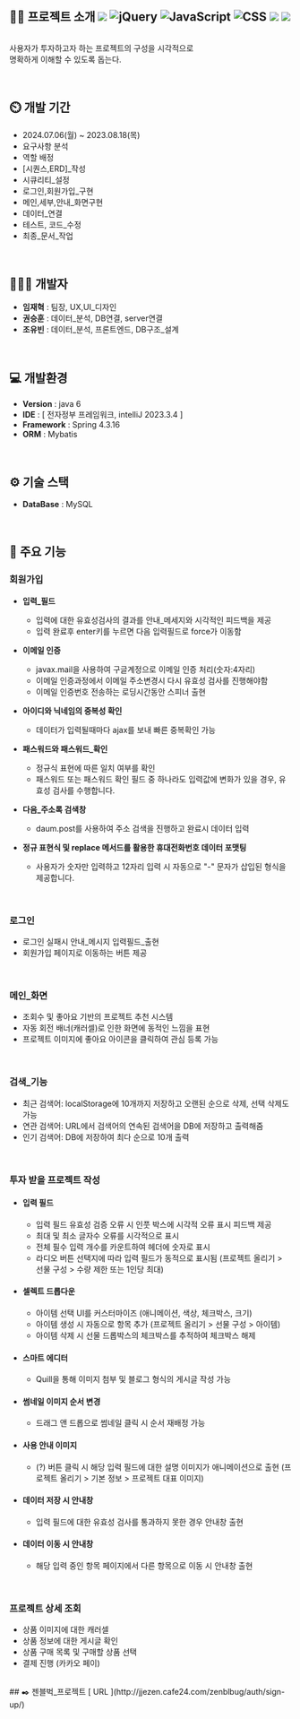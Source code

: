 <div style="display: flex; flex-direction:row;">
    <h2>👨‍🏫 프로젝트 소개
        <img src="https://img.shields.io/badge/spring-6DB33F?style=flat&logo=spring&logoColor=white">
        <img src="https://img.shields.io/badge/jquery-0769AD?style=flat&logo=jquery&logoColor=white" alt="jQuery">
        <img src="https://img.shields.io/badge/javascript-F7DF1E?style=flat&logo=javascript&logoColor=black"
            alt="JavaScript">
        <img src="https://img.shields.io/badge/css-1572B6?style=flat&logo=css3&logoColor=white" alt="CSS">
        <img src="https://img.shields.io/badge/mysql-4479A1?style=flat&logo=mysql&logoColor=white">
        <img src="https://img.shields.io/badge/github-181717?style=flat&logo=github&logoColor=white">
    </h2>

</div>

사용자가 투자하고자 하는 프로젝트의 구성을 시각적으로<br>
명확하게 이해할 수 있도록 돕는다.

<br>

## ⏲️ 개발 기간
- 2024.07.06(월) ~ 2023.08.18(목)
- 요구사항 분석
- 역할 배정
- [시퀀스,ERD]_작성
- 시큐리티_설정
- 로그인,회원가입_구현
- 메인,세부,안내_화면구현
- 데이터_연결
- 테스트, 코드_수정
- 최종_문서_작업

<br>

## 🧑‍🤝‍🧑 개발자
- **임재혁** : 팀장, UX,UI_디자인
- **권승훈** : 데이터_분석, DB연결, server연결
- **조유빈** : 데이터_분석, 프론트엔드, DB구조_설계

<br>

## 💻 개발환경
- **Version** : java 6
- **IDE** : [ 전자정부 프레임워크, intelliJ 2023.3.4 ] 
- **Framework** : Spring 4.3.16
- **ORM** : Mybatis

<br>

## ⚙️ 기술 스택
- **DataBase** : MySQL

<br>

## 📌 주요 기능
### 회원가입
- **입력_필드**
    - 입력에 대한 유효성검사의 결과를 안내_메세지와 시각적인 피드백을 제공
    - 입력 완료후 enter키를 누르면 다음 입력필드로 force가 이동함

- **이메일 인증**
    - javax.mail을 사용하여 구글계정으로 이메일 인증 처리(숫자:4자리)
    - 이메일 인증과정에서 이메일 주소변경시 다시 유효성 검사를 진행해야함
    - 이메일 인증번호 전송하는 로딩시간동안 스피너 출현

- **아이디와 닉네임의 중복성 확인**
    - 데이터가 입력될때마다 ajax를 보내 빠른 중복확인 가능

- **패스워드와 패스워드_확인**
    - 정규식 표현에 따른 일치 여부를 확인
    - 패스워드 또는 패스워드 확인 필드 중 하나라도 입력값에 변화가 있을 경우, 유효성 검사를 수행합니다.

- **다음_주소록 검색창**
    - daum.post를 사용하여 주소 검색을 진행하고 완료시 데이터 입력

- **정규 표현식 및 replace 메서드를 활용한 휴대전화번호 데이터 포맷팅**
    - 사용자가 숫자만 입력하고 12자리 입력 시 자동으로 "-" 문자가 삽입된 형식을 제공합니다.

<br>

### 로그인
- 로그인 실패시 안내_메시지 입력필드_출현
- 회원가입 페이지로 이동하는 버튼 제공

<br>

### 메인_화면
- 조회수 및 좋아요 기반의 프로젝트 추천 시스템
- 자동 회전 배너(캐러셀)로 인한 화면에 동적인 느낌을 표현
- 프로젝트 이미지에 좋아요 아이콘을 클릭하여 관심 등록 가능

<br>

### 검색_기능
- 최근 검색어: localStorage에 10개까지 저장하고 오랜된 순으로 삭제, 선택 삭제도 가능
- 연관 검색어: URL에서 검색어의 연속된 검색어을 DB에 저장하고 출력해줌
- 인기 검색어: DB에 저장하여 최다 순으로 10개 출력

<br>

### **투자 받을 프로젝트 작성**

- #### 입력 필드
    - 입력 필드 유효성 검증 오류 시 인풋 박스에 시각적 오류 표시 피드백 제공
    - 최대 및 최소 글자수 오류를 시각적으로 표시
    - 전체 필수 입력 개수를 카운트하여 헤더에 숫자로 표시
    - 라디오 버튼 선택지에 따라 입력 필드가 동적으로 표시됨 (프로젝트 올리기 > 선물 구성 > 수량 제한 또는 1인당 최대)

- #### 셀렉트 드롭다운
    - 아이템 선택 UI를 커스터마이즈 (애니메이션, 색상, 체크박스, 크기)
    - 아이템 생성 시 자동으로 항목 추가 (프로젝트 올리기 > 선물 구성 > 아이템)
    - 아이템 삭제 시 선물 드롭박스의 체크박스를 추적하여 체크박스 해제

- #### 스마트 에디터
    - Quill을 통해 이미지 첨부 및 블로그 형식의 게시글 작성 가능

- #### 썸네일 이미지 순서 변경
    - 드래그 앤 드롭으로 썸네일 클릭 시 순서 재배정 가능

- #### 사용 안내 이미지
    - (?) 버튼 클릭 시 해당 입력 필드에 대한 설명 이미지가 애니메이션으로 출현 (프로젝트 올리기 > 기본 정보 > 프로젝트 대표 이미지)

- #### 데이터 저장 시 안내창
    - 입력 필드에 대한 유효성 검사를 통과하지 못한 경우 안내창 출현

- #### 데이터 이동 시 안내창
    - 해당 입력 중인 항목 페이지에서 다른 항목으로 이동 시 안내창 출현

<br>

### 프로젝트 상세 조회
- 상품 이미지에 대한 캐러셀
- 상품 정보에 대한 게시글 확인
- 상품 구매 목록 및 구매할 상품 선택
- 결제 진행 (카카오 페이)



<br>
## ✒️ 젠블벅_프로젝트 [ URL ](http://jjezen.cafe24.com/zenblbug/auth/sign-up/)
